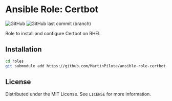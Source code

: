 # Ansible Role: Certbot

![GitHub](https://img.shields.io/github/license/MartinPilote/ansible-role-certbot)
![GitHub last commit (branch)](https://img.shields.io/github/last-commit/MartinPilote/ansible-role-certbot/main)

Role to install and configure Certbot on RHEL

<!-- INSTALLATION -->
## Installation

```sh
cd roles
git submodule add https://github.com/MartinPilote/ansible-role-certbot.git certbot
```

<!-- LICENSE -->
## License

Distributed under the MIT License. See `LICENSE` for more information.